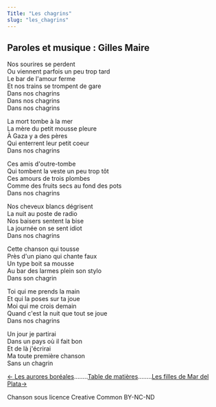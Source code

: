 ```yaml
---
Title: "Les chagrins"
slug: "les_chagrins"
---
```


##  Paroles et musique : Gilles Maire
  
  
Nos sourires se perdent  
Ou viennent parfois un peu trop tard  
Le bar de l'amour ferme  
Et nos trains se trompent de gare  
Dans nos chagrins  
Dans nos chagrins  
Dans nos chagrins  
  
La mort tombe à la mer  
La mère du petit mousse pleure  
À Gaza y a des pères  
Qui enterrent leur petit coeur  
Dans nos chagrins  
  
Ces amis d'outre-tombe  
Qui tombent la veste un peu trop tôt  
Ces amours de trois plombes  
Comme des fruits secs au fond des pots  
Dans nos chagrins  
  
Nos cheveux blancs dégrisent  
La nuit au poste de radio  
Nos baisers sentent la bise  
La journée on se sent idiot  
Dans nos chagrins  
  
Cette chanson qui tousse  
Près d'un piano qui chante faux  
Un type boit sa mousse  
Au bar des larmes plein son stylo  
Dans son chagrin  
  
Toi qui me prends la main  
Et qui la poses sur ta joue  
Moi qui me crois demain  
Quand c'est la nuit que tout se joue  
Dans nos chagrins  
  
Un jour je partirai  
Dans un pays où il fait bon  
Et de là j'écrirai  
Ma toute première chanson  
Sans un chagrin  
  


[← Les aurores boréales](../les_aurores_boréales)........[Table de matières](..)........[Les filles de Mar del Plata→](../les_filles_de_mar_del_plata)


Chanson sous licence Creative Common BY-NC-ND
